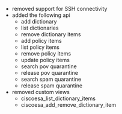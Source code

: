 * removed support for SSH connectivity
* added the following api
    * add dictionary
    * list dictionaries
    * remove dictionary items
    * add policy items
    * list policy items
    * remove policy items
    * update policy items
    * search pov quarantine
    * release pov quarantine
    * search spam quarantine
    * release spam quarantine
* removed custom views
    * ciscoesa_list_dictionary_items
    * ciscoesa_add_remove_dictionary_item
